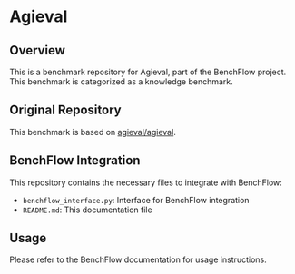 # Agieval

## Overview

This is a benchmark repository for Agieval, part of the BenchFlow project. This benchmark is categorized as a knowledge benchmark.

## Original Repository

This benchmark is based on [agieval/agieval](https://github.com/agieval/agieval).

## BenchFlow Integration

This repository contains the necessary files to integrate with BenchFlow:

- `benchflow_interface.py`: Interface for BenchFlow integration
- `README.md`: This documentation file

## Usage

Please refer to the BenchFlow documentation for usage instructions.
